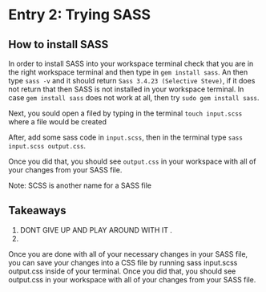 # Entry 2: Trying SASS
## How to install SASS
In order to install SASS into your workspace terminal check that you are in the right 
workspace terminal and then type in `gem install sass`. 
An then type `sass -v` and it should return `Sass 3.4.23 (Selective Steve)`, if
it does not return that then SASS is not installed in your workspace terminal.
In case `gem install sass` does not work at all, then try `sudo gem install sass`.

Next, you sould open a filed by typing in the terminal `touch input.scss` where a file would be created

After, add some sass code in `input.scss`, then in the terminal type `sass input.scss output.css`.

Once you did that, you should see `output.css` in your workspace with all of your changes from your SASS file.

Note: SCSS is another name for a SASS file

## Takeaways
1. DONT GIVE UP AND PLAY AROUND WITH IT .
2. 














Once you are done with all of your necessary changes in your SASS file, you can save
your changes into a CSS file by running sass input.scss output.css inside of your terminal. 
Once you did that, you should see output.css in your workspace with all of your changes from your SASS file.